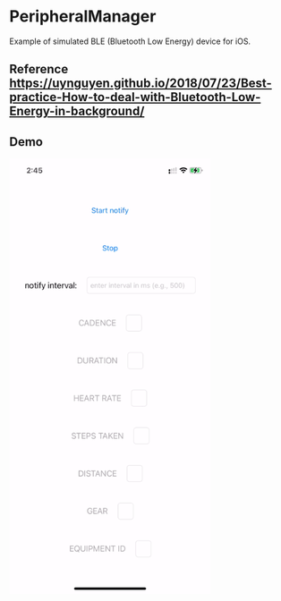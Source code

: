 # PeripheralManager

Example of simulated BLE (Bluetooth Low Energy) device for iOS.

## Reference https://uynguyen.github.io/2018/07/23/Best-practice-How-to-deal-with-Bluetooth-Low-Energy-in-background/

## Demo
<img src="peripheral.gif" width="360">